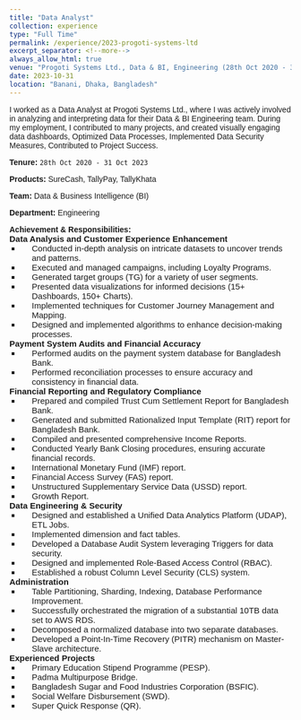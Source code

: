 ```yaml
---
title: "Data Analyst"
collection: experience
type: "Full Time"
permalink: /experience/2023-progoti-systems-ltd
excerpt_separator: <!--more-->
always_allow_html: true
venue: "Progoti Systems Ltd., Data & BI, Engineering (28th Oct 2020 - 31 Oct 2023)"
date: 2023-10-31
location: "Banani, Dhaka, Bangladesh"
---
```


I worked as a Data Analyst at Progoti Systems Ltd., where I was actively involved in analyzing and interpreting data for their Data & BI Engineering team. During my employment, I contributed to many projects, and created visually engaging data dashboards, Optimized Data Processes, Implemented Data Security Measures, Contributed to Project Success.

**Tenure:** `28th Oct 2020 - 31 Oct 2023`

**Products:** SureCash, TallyPay, TallyKhata

**Team:** Data & Business Intelligence (BI)

**Department:** Engineering

<head>
<style>
    body {
      font-family: Arial, sans-serif;
    }
    div {
      /* margin-bottom: 10px; */
    }
    ul {
        list-style-type: none;
        padding: 0 !important;
        margin: 0 !important;
        padding-left: 20px !important;
    }
    .li {
        font-size: 15px !important;
        padding: 0 !important;
        margin: 0 !important;
        list-style-type: square;
        padding-left: 20px !important;
    }
    .section {
        font-weight: bold;
        font-size: 15px; 
        /* color: #1a1a4f; */
        padding: 0 !important;
        margin: 0 !important;
    }
    .header_section {
        font-weight: bold;
        /* font-size: 16px;  */
        /* color: #1a1a4f; */
        padding: 0 !important;
        margin: 0 !important;
    }
  </style>
</head>
<body>

<div>
  <strong class="header_section">Achievement & Responsibilities:</strong> <br />
  <strong class="section">Data Analysis and Customer Experience Enhancement</strong>
  <ul>
    <li class="li">Conducted in-depth analysis on intricate datasets to uncover trends and patterns.</li>
    <li class="li">Executed and managed campaigns, including Loyalty Programs.</li>
    <li class="li">Generated target groups (TG) for a variety of user segments.</li>
    <li class="li">Presented data visualizations for informed decisions (15+ Dashboards, 150+ Charts).</li>
    <li class="li">Implemented techniques for Customer Journey Management and Mapping.</li>
    <li class="li">Designed and implemented algorithms to enhance decision-making processes.</li>
  </ul>
</div>

<div>
  <strong class="section">Payment System Audits and Financial Accuracy</strong>
  <ul>
    <li class="li">Performed audits on the payment system database for Bangladesh Bank.</li>
    <li class="li">Performed reconciliation processes to ensure accuracy and consistency in financial data.</li>
  </ul>
</div>

<div>
  <strong class="section">Financial Reporting and Regulatory Compliance</strong>
  <ul>
    <li class="li">Prepared and compiled Trust Cum Settlement Report for Bangladesh Bank.</li>
    <li class="li">Generated and submitted Rationalized Input Template (RIT) report for Bangladesh Bank.</li>
    <li class="li">Compiled and presented comprehensive Income Reports.</li>
    <li class="li">Conducted Yearly Bank Closing procedures, ensuring accurate financial records.</li>
    <li class="li">International Monetary Fund (IMF) report.</li>
    <li class="li">Financial Access Survey (FAS) report.</li>
    <li class="li">Unstructured Supplementary Service Data (USSD) report.</li>
    <li class="li">Growth Report.</li>
  </ul>
</div>

<div>
  <strong class="section">Data Engineering & Security</strong>
  <ul>
    <li class="li">Designed and established a Unified Data Analytics Platform (UDAP), ETL Jobs.</li>
    <li class="li">Implemented dimension and fact tables.</li>
    <li class="li">Developed a Database Audit System leveraging Triggers for data security.</li>
    <li class="li">Designed and implemented Role-Based Access Control (RBAC).</li>
    <li class="li">Established a robust Column Level Security (CLS) system.</li>
  </ul>
</div>

<div>
  <strong class="section">Administration</strong>
  <ul>
    <li class="li">Table Partitioning, Sharding, Indexing, Database Performance Improvement.</li>
    <li class="li">Successfully orchestrated the migration of a substantial 10TB data set to AWS RDS.</li>
    <li class="li">Decomposed a normalized database into two separate databases.</li>
    <li class="li">Developed a Point-In-Time Recovery (PITR) mechanism on Master-Slave architecture.</li>
  </ul>
</div>

<div>
  <strong class="section">Experienced Projects</strong>
  <ul>
    <li class="li">Primary Education Stipend Programme (PESP).</li>
    <li class="li">Padma Multipurpose Bridge.</li>
    <li class="li">Bangladesh Sugar and Food Industries Corporation (BSFIC).</li>
    <li class="li">Social Welfare Disbursement (SWD).</li>
    <li class="li">Super Quick Response (QR).</li>
  </ul>
</div>

</body>

